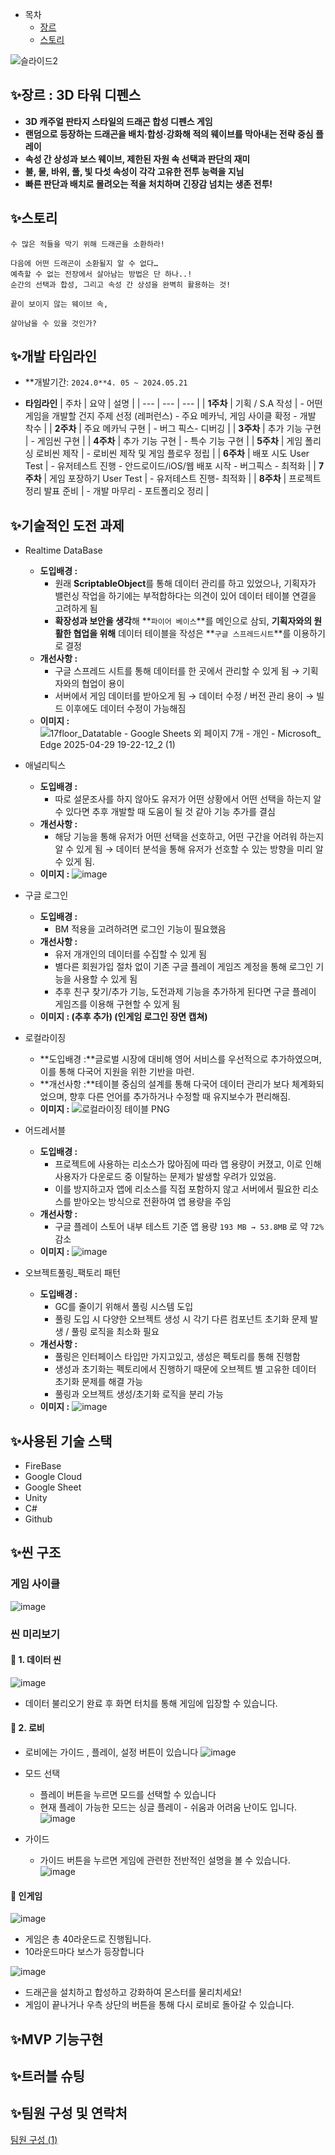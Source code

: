 - 목차
  - [장르](#장르--3d-타워-디펜스)
  - [스토리](#스토리)

![슬라이드2](https://github.com/user-attachments/assets/6b0f8a31-c8ec-4104-8a1c-0c608c92ab0a)

## ✨장르 : 3D 타워 디펜스

- **3D 캐주얼 판타지 스타일의 드래곤 합성 디펜스 게임**
- **랜덤으로 등장하는 드래곤을 배치·합성·강화해 적의 웨이브를 막아내는 전략 중심 플레이**
- **속성 간 상성과 보스 웨이브, 제한된 자원 속 선택과 판단의 재미**
- **불, 물, 바위, 풀, 빛 다섯 속성이 각각 고유한 전투 능력을 지님**
- **빠른 판단과 배치로 몰려오는 적을 처치하며 긴장감 넘치는 생존 전투!**

## ✨스토리
```
수 많은 적들을 막기 위해 드래곤을 소환하라!

다음에 어떤 드래곤이 소환될지 알 수 없다…
예측할 수 없는 전장에서 살아남는 방법은 단 하나..!
순간의 선택과 합성, 그리고 속성 간 상성을 완벽히 활용하는 것!

끝이 보이지 않는 웨이브 속,

살아남을 수 있을 것인가?
```

## ✨개발 타임라인

- **개발기간:  `2024.0**4. 05 ~ 2024.05.21`

- **타임라인**
    | 주차 | 요약 | 설명 |
    | --- | --- | --- |
    | **1주차** | 기획 / S.A 작성 | - 어떤 게임을 개발할 건지 주제 선정 (레퍼런스) - 주요 메카닉, 게임 사이클 확정 - 개발 착수 |
    | **2주차** | 주요 메카닉 구현 | - 버그 픽스- 디버깅 |
    | **3주차** | 추가 기능 구현 | - 게임씬 구현 |
    | **4주차** | 추가 기능 구현 | - 특수 기능 구현 |
    | **5주차** | 게임 폴리싱 로비씬 제작 | - 로비씬 제작 및 게임 플로우 정립 |
    | **6주차** | 배포 시도 User Test | - 유저테스트 진행 - 안드로이드/iOS/웹 배포 시작 - 버그픽스 - 최적화 |
    | **7주차** | 게임 포장하기 User Test | - 유저테스트 진행- 최적화 |
    | **8주차** | 프로젝트 정리 발표 준비 | - 개발 마무리 - 포트폴리오 정리 |

## ✨기술적인 도전 과제

- Realtime DataBase
    - **도입배경 :**
        - 원래 **ScriptableObject**를 통해 데이터 관리를 하고 있었으나, 기획자가 밸런싱 작업을 하기에는 부적합하다는 의견이 있어 데이터 테이블 연결을 고려하게 됨
        - **확장성과 보안을 생각**해 **`파이어 베이스`**를 메인으로 삼되, **기획자와의 원활한 협업을 위해** 데이터 테이블을 작성은 **`구글 스프레드시트`**를 이용하기로 결정
    - **개선사항 :**
        - 구글 스프레드 시트를 통해 데이터를 한 곳에서 관리할 수 있게 됨
        → 기획자와의 협업이 용이
        - 서버에서 게임 데이터를 받아오게 됨
        → 데이터 수정 / 버전 관리 용이
        → 빌드 이후에도 데이터 수정이 가능해짐
    - **이미지 :**
      ![17floor_Datatable - Google Sheets 외 페이지 7개 - 개인 - Microsoft_ Edge 2025-04-29 19-22-12_2 (1)](https://github.com/user-attachments/assets/253084b0-1e38-46ef-a783-ea6c04b36eab)

        
- 애널리틱스
    - **도입배경 :**
        - 따로 설문조사를 하지 않아도 유저가 어떤 상황에서 어떤 선택을 하는지 알 수 있다면 추후 개발할 때 도움이 될 것 같아 기능 추가를 결심
    - **개선사항 :**
        - 해당 기능을 통해 유저가 어떤 선택을 선호하고, 어떤 구간을 어려워 하는지 알 수 있게 됨 → 데이터 분석을 통해 유저가 선호할 수 있는 방향을 미리 알 수 있게 됨.
    - **이미지 :**
      ![image](https://github.com/user-attachments/assets/57bfe642-997d-4880-bbf9-54953d0d81ab)

        
- 구글 로그인
    - **도입배경 :**
        - BM 적용을 고려하려면 로그인 기능이 필요했음
    - **개선사항 :**
        - 유저 개개인의 데이터를 수집할 수 있게 됨
        - 별다른 회원가입 절차 없이 기존 구글 플레이 게임즈 계정을 통해 로그인 기능을 사용할 수 있게 됨
        - 추후 친구 찾기/추가 기능, 도전과제 기능을 추가하게 된다면 구글 플레이 게임즈를 이용해 구현할 수 있게 됨
    - **이미지 : (추후 추가) (인게임 로그인 장면 캡쳐)**
      
- 로컬라이징
    - **도입배경 :**글로벌 시장에 대비해 영어 서비스를 우선적으로 추가하였으며, 이를 통해 다국어 지원을 위한 기반을 마련.
    - **개선사항 :**테이블 중심의 설계를 통해 다국어 데이터 관리가 보다 체계화되었으며,
    향후 다른 언어를 추가하거나 수정할 때 유지보수가 편리해짐.
    - **이미지 :**
      ![로컬라이징 테이블 PNG](https://github.com/user-attachments/assets/73bbeb52-5b71-41c0-aa57-32fd1e9695e7)

        
- 어드레서블
    - **도입배경 :**
        - 프로젝트에 사용하는 리소스가 많아짐에 따라 앱 용량이 커졌고, 이로 인해 사용자가 다운로드 중 이탈하는 문제가 발생할 우려가 있었음.
        - 이를 방지하고자 앱에 리소스를 직접 포함하지 않고 서버에서 필요한 리소스를 받아오는 방식으로 전환하여 앱 용량을 주임
    - **개선사항 :**
        - 구글 플레이 스토어 내부 테스트 기준
        앱 용량 `193 MB → 53.8MB` 로 약 `72%` 감소
    - **이미지 :**
      ![image](https://github.com/user-attachments/assets/58c99b4c-54c1-4403-8053-76ac421c605b)

    
- 오브젝트풀링_팩토리 패턴
    - **도입배경 :**
        - GC를 줄이기 위해서 풀링 시스템 도입
        - 풀링 도입 시 다양한 오브젝트 생성 시 각기 다른 컴포넌트 초기화 문제 발생 / 풀링 로직을 최소화 필요
    - **개선사항 :**
        - 풀링은 인터페이스 타입만 가지고있고, 생성은 펙토리를 통해 진행함
        - 생성과 초기화는 펙토리에서 진행하기 때문에 오브젝트 별 고유한 데이터 초기화 문제를 해결 가능
        - 풀링과 오브젝트 생성/초기화 로직을 분리 가능
    - **이미지 :**
      ![image](https://github.com/user-attachments/assets/3458f9de-9edd-4dcd-9cbe-575cc07466aa)

## ✨사용된 기술 스택

- FireBase
- Google Cloud
- Google Sheet
- Unity
- C#
- Github

## ✨씬 구조

### 게임 사이클
![image](https://github.com/user-attachments/assets/b94ca53e-de1a-45de-96a0-ce84bfc3d780)

### 씬 미리보기
#### 🔆 1. 데이터 씬
![image](https://github.com/user-attachments/assets/9024f558-3d7b-4bf4-a616-3d76e5d679b3)
- 데이터 불리오기 완료 후 화면 터치를 통해 게임에 입장할 수 있습니다.

#### 🔆 2. 로비
- 로비에는 가이드 , 플레이, 설정 버튼이 있습니다
![image](https://github.com/user-attachments/assets/74e0470d-16f4-401d-88fa-9428e6c41ff1)

- 모드 선택
  - 플레이 버튼을 누르면 모드를 선택할 수 있습니다
  - 현재 플레이 가능한 모드는 싱글 플레이 - 쉬움과 어려움 난이도 입니다.
![image](https://github.com/user-attachments/assets/e3dd9dbb-87f1-4a9e-83b5-50329c07761b)

- 가이드
  - 가이드 버튼을 누르면 게임에 관련한 전반적인 설명을 볼 수 있습니다.  
![image](https://github.com/user-attachments/assets/2c152367-1a5e-40c6-8789-47fb59d3d8f3)

#### 🔆 인게임
![image](https://github.com/user-attachments/assets/9df1ec4e-7fa9-4dcb-b08f-1f214a5aee8c)
- 게임은 총 40라운드로 진행됩니다.
- 10라운드마다 보스가 등장합니다

![image](https://github.com/user-attachments/assets/f274c27e-acb2-4078-b8c2-89f9c868ce9d)
- 드래곤을 설치하고 합성하고 강화하여 몬스터를 물리치세요!
- 게임이 끝나거나 우측 상단의 버튼을 통해 다시 로비로 돌아갈 수 있습니다.

## ✨MVP 기능구현

## ✨트러블 슈팅

## ✨팀원 구성 및 연락처
[팀원 구성 (1)](https://www.notion.so/1fa2dc3ef514808bb7c0d267fdd072cb?pvs=21)
